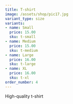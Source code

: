 ```yaml
---
title: T-shirt
image: /assets/shop/pic17.jpg
variant_type: size
variants:
- name: Small
  price: 15.00
  sku: t-small
- name: Medium
  price: 15.00
  sku: t-medium
- name: Large
  price: 16.00
  sku: t-large
- name: XL
  price: 16.00
  sku: t-xl
order_number: 4
---
```


High-quality t-shirt
